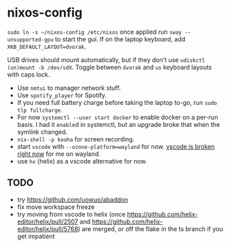 # nixos-config

`sudo ln -s ~/nixos-config /etc/nixos`
once applied run `sway --unsupported-gpu` to start the gui. If on the laptop keyboard, add `XKB_DEFAULT_LAYOUT=dvorak`.

USB drives should mount automatically, but if they don't use `udiskctl (un)mount -b /dev/sdX`.
Toggle between `dvorak` and `us` keyboard layouts with caps lock.

- Use `nmtui` to manager network stuff.
- Use `spotify_player` for Spotify.
- If you need full battery charge before taking the laptop to-go, run `sudo tlp fullcharge`.
- For now `systemctl --user start docker` to enable docker on a per-run basis. I had it `enable`d in systemctl, but an upgrade broke that when the symlink changed.
- `nix-shell -p kooha` for screen recording.
- start `vscode` with `--ozone-platform=wayland` for now. [vscode is broken right now](https://github.com/NixOS/nixpkgs/issues/246509) for me on wayland.
- use `hx` (helix) as a vscode alternative for now.

## TODO

- try https://github.com/uowuo/abaddon
- fix move workspace freeze
- try moving from vscode to helix (once https://github.com/helix-editor/helix/pull/2507 and https://github.com/helix-editor/helix/pull/5768) are merged, or off the flake in the ts branch if you get impatient
